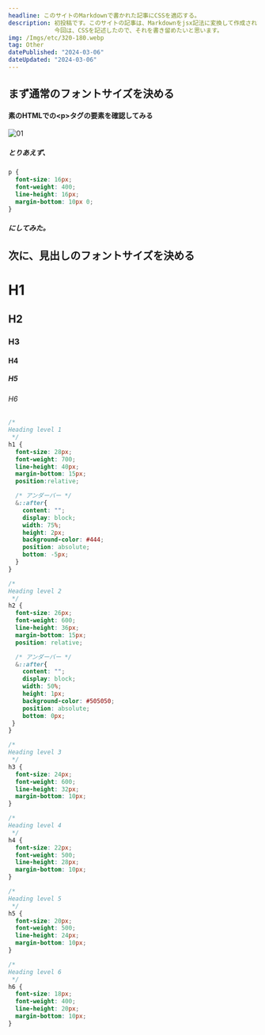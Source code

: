 ```yaml
---
headline: このサイトのMarkdownで書かれた記事にCSSを適応する。
description: 初投稿です。このサイトの記事は、Markdownをjsx記法に変換して作成されています。現在書いているこちらの記事もそうです。
             今回は、CSSを記述したので、それを書き留めたいと思います。
img: /Imgs/etc/320-180.webp
tag: Other
datePublished: "2024-03-06"
dateUpdated: "2024-03-06"
---
```


## まず通常のフォントサイズを決める

#### 素のHTMLでの\<p>タグの要素を確認してみる
![01](https://yocci7-nextjs-blog.vercel.app/_next/image?url=%2FImgs%2FContent%2F01%2F01.png&w=640&q=75)

##### とりあえず、
```css
p {
  font-size: 16px;
  font-weight: 400;
  line-height: 16px;
  margin-bottom: 10px 0;
}
```
##### にしてみた。


## 次に、見出しのフォントサイズを決める

# H1
## H2
### H3
#### H4
##### H5
###### H6

```css
/* 
Heading level 1
 */
h1 {
  font-size: 28px;
  font-weight: 700;
  line-height: 40px;
  margin-bottom: 15px;
  position:relative;

  /* アンダーバー */
  &::after{
    content: "";
    display: block;
    width: 75%;
    height: 2px;
    background-color: #444;
    position: absolute;
    bottom: -5px;
  }
}

/* 
Heading level 2
 */
h2 {
  font-size: 26px;
  font-weight: 600;
  line-height: 36px;
  margin-bottom: 15px;
  position: relative;

  /* アンダーバー */
  &::after{
    content: "";
    display: block;
    width: 50%;
    height: 1px;
    background-color: #505050;
    position: absolute;
    bottom: 0px;
 }
}

/* 
Heading level 3
 */
h3 {
  font-size: 24px;
  font-weight: 600;
  line-height: 32px;
  margin-bottom: 10px;
}

/* 
Heading level 4
 */
h4 {
  font-size: 22px;
  font-weight: 500;
  line-height: 28px;
  margin-bottom: 10px;
}

/* 
Heading level 5
 */
h5 {
  font-size: 20px;
  font-weight: 500;
  line-height: 24px;
  margin-bottom: 10px;
}

/* 
Heading level 6
 */
h6 {
  font-size: 18px;
  font-weight: 400;
  line-height: 20px;
  margin-bottom: 10px;
}
```
